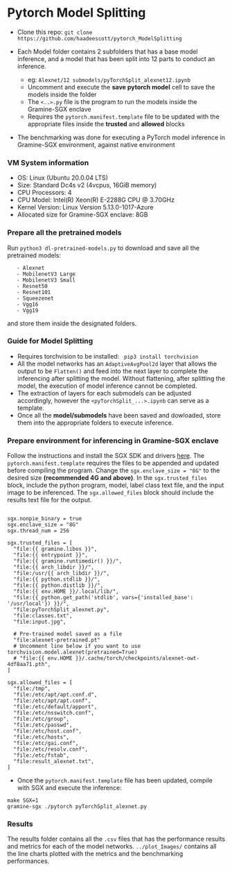 # Pytorch Model Splitting
* Clone this repo: `git clone https://github.com/haadeescott/pytorch_ModelSplitting `
* Each Model folder contains 2 subfolders that has a base model inference, and a model that has been split into 12 parts to conduct an inference.
   * eg: `Alexnet/12 submodels/pyTorchSplit_alexnet12.ipynb`
   * Uncomment and execute the **save pytorch model** cell to save the models inside the folder
   * The `<..>.py` file is the program to run the models inside the Gramine-SGX enclave
   * Requires the `pytorch.manifest.template` file to be updated with the appropriate files inside the **trusted** and **allowed** blocks

* The benchmarking was done for executing a PyTorch model inference in Gramine-SGX environment, against native environment

### VM System information
- OS: Linux (Ubuntu 20.0.04 LTS)
- Size: Standard Dc4s v2 (4vcpus, 16GiB memory)
- CPU Processors: 4
- CPU Model: Intel(R) Xeon(R) E-2288G CPU @ 3.70GHz
- Kernel Version: Linux Version 5.13.0-1017-Azure
- Allocated size for Gramine-SGX enclave: 8GB

### Prepare all the pretrained models
Run `python3 dl-pretrained-models.py` to download and save all the pretrained models:
```  
   - Alexnet
   - MobilenetV3 Large
   - MobilenetV3 Small
   - Resnet50
   - Resnet101
   - Squeezenet
   - Vgg16
   - Vgg19 
```
and store them inside the designated folders.

### Guide for Model Splitting
- Requires torchvision to be installed: `` pip3 install torchvision``
- All the model networks has an `AdaptiveAvgPool2d` layer that allows the output to be `Flatten()` and feed into the next layer to complete the inferencing after splitting the model. Without flattening, after splitting the model, the execution of model inference cannot be completed. 
- The extraction of layers for each submodels can be adjusted accordingly, however the `<pyTorchSplit_...>.ipynb` can serve as a template.
- Once all the **model/submodels** have been saved and dowloaded, store them into the appropriate folders to execute inference.

### Prepare environment for inferencing in Gramine-SGX enclave
Follow the instructions and install the SGX SDK and drivers [here](https://github.com/intel/linux-sgx.git). The `pytorch.manifest.template` requires the files to be appended and updated before compiling the program. Change the `sgx.enclave_size = "8G"` to the desired size **(recommended 4G and above)**. In the `sgx.trusted_files` block, include the python program, model, label class text file, and the input image to be inferenced. The `sgx.allowed_files` block should include the results text file for the output.

```

sgx.nonpie_binary = true
sgx.enclave_size = "8G"
sgx.thread_num = 256

sgx.trusted_files = [
  "file:{{ gramine.libos }}",
  "file:{{ entrypoint }}",
  "file:{{ gramine.runtimedir() }}/",
  "file:{{ arch_libdir }}/",
  "file:/usr/{{ arch_libdir }}/",
  "file:{{ python.stdlib }}/",
  "file:{{ python.distlib }}/",
  "file:{{ env.HOME }}/.local/lib/",
  "file:{{ python.get_path('stdlib', vars={'installed_base': '/usr/local'}) }}/",
  "file:pyTorchSplit_alexnet.py",
  "file:classes.txt",
  "file:input.jpg",

  # Pre-trained model saved as a file
  "file:alexnet-pretrained.pt"
  # Uncomment line below if you want to use torchvision.model.alexnet(pretrained=True)
  # "file:{{ env.HOME }}/.cache/torch/checkpoints/alexnet-owt-4df8aa71.pth",
]

sgx.allowed_files = [
  "file:/tmp",
  "file:/etc/apt/apt.conf.d",
  "file:/etc/apt/apt.conf",
  "file:/etc/default/apport",
  "file:/etc/nsswitch.conf",
  "file:/etc/group",
  "file:/etc/passwd",
  "file:/etc/host.conf",
  "file:/etc/hosts",
  "file:/etc/gai.conf",
  "file:/etc/resolv.conf",
  "file:/etc/fstab",
  "file:result_alexnet.txt",
]
```
- Once the `pytorch.manifest.template` file has been updated, compile with SGX and execute the inference: 
```
make SGX=1
gramine-sgx ./pytorch pyTorchSplit_alexnet.py
```

### Results
The results folder contains all the `.csv` files that has the performance results and metrics for each of the model networks. `../plot_Images/` contains all the line charts plotted with the metrics and the benchmarking performances.

